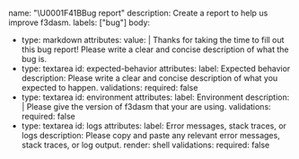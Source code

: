 name: "\U0001F41BBug report"
description: Create a report to help us improve f3dasm.
labels: ["bug"]
body:
  - type: markdown
    attributes:
      value: |
        Thanks for taking the time to fill out this bug report! Please write a clear and concise description of what the bug is.
  - type: textarea
    id: expected-behavior
    attributes:
      label: Expected behavior
      description: Please write a clear and concise description of what you expected to happen.
    validations:
      required: false
  - type: textarea
    id: environment
    attributes:
      label: Environment
      description: |
        Please give the version of f3dasm that your are using.
    validations:
      required: false
  - type: textarea
    id: logs
    attributes:
      label: Error messages, stack traces, or logs
      description: Please copy and paste any relevant error messages, stack traces, or log output.
      render: shell
    validations:
       required: false
